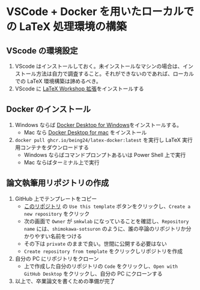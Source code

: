 # VSCode + Docker を用いたローカルでの LaTeX 処理環境の構築

## VScode の環境設定
1. VScode はインストールしておく。未インストールなマシンの場合は、インストール方法は自力で調査すること。それができないのであれば、ローカルでの LaTeX 環境構築は諦めるべき。
1. VScode に [LaTeX Workshop 拡張](https://marketplace.visualstudio.com/items?itemName=James-Yu.latex-workshop)をインストールする

## Docker のインストール
1. Windows ならば [Docker Desktop for Windows](https://docs.docker.com/desktop/windows/install/)をインストールする。
   - Mac なら [Docker Desktop for mac](https://docs.docker.com/desktop/install/mac-install/) をインストール
2. `docker pull ghcr.io/being24/latex-docker:latest` を実行し LaTeX 実行用コンテナをダウンロードする
    - Windows ならばコマンドプロンプトあるいは Power Shell 上で実行
    - Mac ならばターミナル上で実行

## 論文執筆用リポジトリの作成

1. GitHub 上でテンプレートをコピー
   - [このリポジトリ](https://github.com/smkwlab/sotsuron-template) の `Use this template` ボタンをクリックし、`Create a new repository` をクリック
   - 次の画面で `Owner` が `smkwlab` になっていることを確認し、`Repository name` には、`shimokawa-sotsuron` のように、誰の卒論のリポジトリか分かりやすい名前をつける
   - その下は `private` のままで良い。世間に公開する必要はない
   - `Create repository from template` をクリックしリポジトリを作成
1. 自分の PC にリポジトリをクローン
   - 上で作成した自分のリポジトリの `Code` をクリックし、`Open with GitHub Desktop` をクリックし、自分の PC にクローンする
1. 以上で、卒業論文を書くための準備が完了
